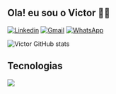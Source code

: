 ## Ola! eu sou o Victor 🤝🏻

[![Linkedin](https://img.shields.io/badge/LinkedIn-0077B5?style=for-the-badge&logo=linkedin&logoColor=white)](https://www.linkedin.com/in/victor-antonio-91ba92314)
[![Gmail](https://img.shields.io/badge/Gmail-D14836?style=for-the-badge&logo=gmail&logoColor=white)](mailto:victorsoaresmelo01@gmail.com)
[![WhatsApp](https://img.shields.io/badge/WhatsApp-25D366?style=for-the-badge&logo=whatsapp&logoColor=white)](https://wa.me/5531991857025)

![Victor GitHub stats](https://github-readme-stats.vercel.app/api?username=victormelo99&show_icons=true&theme=radical)

## Tecnologias

<div style= "display: inline-block><br/>
    <img align="center" olt="html5" src="https://img.shields.io/badge/C%23-239120?style=for-the-badge&logo=c-sharp&logoColor=white" />
    <img align="center" olt="html5" src="https://img.shields.io/badge/.NET-5C2D91?style=for-the-badge&logo=.net&logoColor=white" />
</div>
